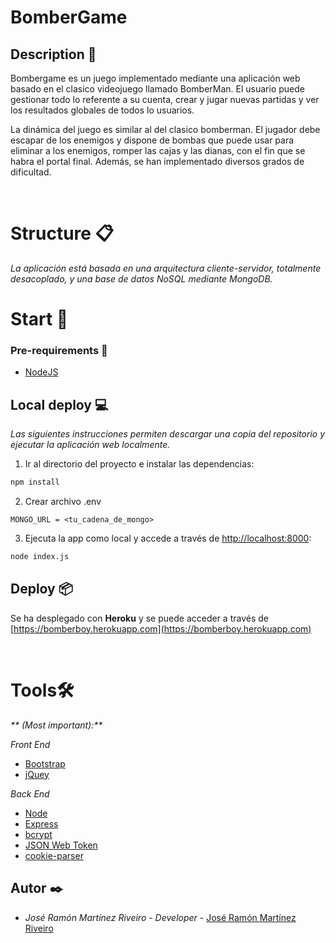# BomberGame

## Description 📢

Bombergame es un juego implementado mediante una aplicación web basado en el clasico videojuego llamado BomberMan. El usuario puede gestionar todo lo referente a su cuenta, crear y jugar nuevas partidas y ver los resultados globales de todos lo usuarios.

La dinámica del juego es similar al del clasico bomberman. El jugador debe escapar de los enemigos y dispone de bombas que puede usar para  eliminar a los enemigos, romper las cajas y las dianas, con el fin que se habra el portal final. Además, se han implementado diversos grados de dificultad.

<br>

# Structure 📋

_La aplicación está basada en una arquitectura cliente-servidor, totalmente desacoplado, y una base de datos NoSQL mediante MongoDB._

# Start 🚀
### Pre-requirements 🔧

- [NodeJS](https://nodejs.org/es/)

## Local deploy 💻

_Las siguientes instrucciones permiten descargar una copia del repositorio y ejecutar la aplicación web localmente._

1. Ir al directorio del proyecto e instalar las dependencias:
```sh
npm install
```

2. Crear archivo .env
```
MONGO_URL = <tu_cadena_de_mongo>
```


3. Ejecuta la app como local y accede a través de [http://localhost:8000](http://localhost:8000):
```sh
node index.js
```
## Deploy 📦

Se ha desplegado con **Heroku** y se puede acceder a través de [https://bomberboy.herokuapp.com](https://bomberboy.herokuapp.com)

<br>

# Tools🛠️

_** (Most important):**_

_Front End_

- [Bootstrap](https://getbootstrap.com/) 
- [jQuey](https://jquery.com/) 

_Back End_

- [Node](https://ionicframework.com/) 
- [Express](https://angular.io/) 
- [bcrypt](https://www.npmjs.com/package/bcrypt) 
- [JSON Web Token](https://www.npmjs.com/package/jsonwebtoken)
- [cookie-parser](https://www.npmjs.com/package/cookie-parser) 

## Autor ✒️

-  _José Ramón Martínez Riveiro_ - _Developer_ - [José Ramón Martínez Riveiro](https://www.linkedin.com/in/josermartinez/)
